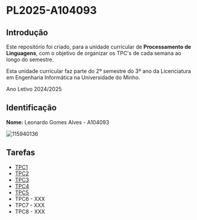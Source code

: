 # PL2025-A104093

## Introdução

Este repositório foi criado, para a unidade curricular de **Processamento de Linguagens**, com o objetivo de organizar os TPC's de cada semana ao longo do semestre.

Esta unidade curricular faz parte do 2º semestre do 3º ano da Licenciatura em Engenharia Informática na Universidade do Minho.

Ano Letivo 2024/2025

## Identificação
**Nome:** Leonardo Gomes Alves - A104093

![115940136](https://github.com/user-attachments/assets/68bdbc41-86fd-4a82-91ad-d08d2e9787ac)

## Tarefas
<ul>
  <li><a href="https://github.com/LeonardoGomesAlves/PL2025-A104093/tree/main/TPC1">TPC1</a></li>
  <li><a href="https://github.com/LeonardoGomesAlves/PL2025-A104093/tree/main/TPC2">TPC2</a></li>
  <li><a href="https://github.com/LeonardoGomesAlves/PL2025-A104093/tree/main/TPC3">TPC3</a></li>
  <li><a href="https://github.com/LeonardoGomesAlves/PL2025-A104093/tree/main/TPC4">TPC4</a></li>
  <li><a href="https://github.com/LeonardoGomesAlves/PL2025-A104093/tree/main/TPC5">TPC5</a></li>
  <li>TPC6 - XXX</li>
  <li>TPC7 - XXX</li>
  <li>TPC8 - XXX</li>
</ul>
